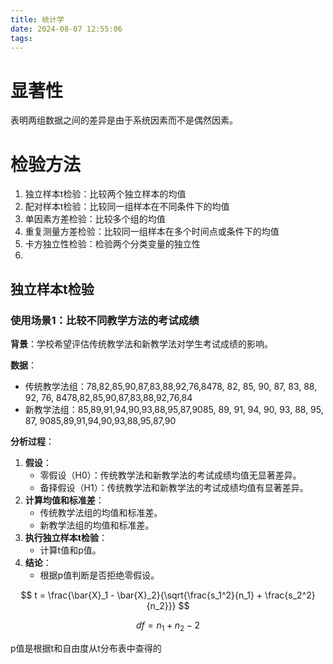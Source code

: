 ```yaml
---
title: 统计学
date: 2024-08-07 12:55:06
tags:
---
```


# 显著性

表明两组数据之间的差异是由于系统因素而不是偶然因素。

# 检验方法

1. 独立样本t检验：比较两个独立样本的均值
2. 配对样本t检验：比较同一组样本在不同条件下的均值
3. 单因素方差检验：比较多个组的均值
4. 重复测量方差检验：比较同一组样本在多个时间点或条件下的均值
5. 卡方独立性检验：检验两个分类变量的独立性
6. 

## 独立样本t检验

### 使用场景1：比较不同教学方法的考试成绩

**背景**：学校希望评估传统教学法和新教学法对学生考试成绩的影响。

**数据**：

- 传统教学法组：78,82,85,90,87,83,88,92,76,8478, 82, 85, 90, 87, 83, 88, 92, 76, 8478,82,85,90,87,83,88,92,76,84
- 新教学法组：85,89,91,94,90,93,88,95,87,9085, 89, 91, 94, 90, 93, 88, 95, 87, 9085,89,91,94,90,93,88,95,87,90

**分析过程**：

1. **假设**：
   - 零假设（H0）：传统教学法和新教学法的考试成绩均值无显著差异。
   - 备择假设（H1）：传统教学法和新教学法的考试成绩均值有显著差异。
2. **计算均值和标准差**：
   - 传统教学法组的均值和标准差。
   - 新教学法组的均值和标准差。
3. **执行独立样本t检验**：
   - 计算t值和p值。
4. **结论**：
   - 根据p值判断是否拒绝零假设。

$$
t = \frac{\bar{X}_1 - \bar{X}_2}{\sqrt{\frac{s_1^2}{n_1} + \frac{s_2^2}{n_2}}}
$$

$$
df = n_1 + n_2 - 2
$$

p值是根据t和自由度从t分布表中查得的

